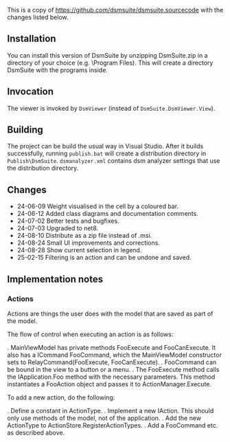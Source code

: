 This is a copy of https://github.com/dsmsuite/dsmsuite.sourcecode with the changes listed below.

## Installation

You can install this version of DsmSuite by unzipping DsmSuite.zip in a directory of your choice (e.g. \Program Files).
This will create a directory DsmSuite with the programs inside.

## Invocation
The viewer is invoked by `DsmViewer` (instead of `DsmSuite.DsmViewer.View`).

## Building
The project can be build the usual way in Visual Studio.
After it builds successfully, running `publish.bat` will create a distribution directory in `Publish\DsmSuite`.
`dsmanalyzer.xml` contains dsm analyzer settings that use the distribution directory.

## Changes

* 24-06-09 Weight visualised in the cell by a coloured bar.
* 24-06-12 Added class diagrams and documentation comments.
* 24-07-02 Better tests and bugfixes.
* 24-07-03 Upgraded to net8.
* 24-08-10 Distribute as a zip file instead of .msi.
* 24-08-24 Small UI improvements and corrections.
* 24-08-28 Show current selection in legend.
* 25-02-15 Filtering is an action and can be undone and saved.

## Implementation notes

### Actions
Actions are things the user does with the model that are saved as part of the model.

The flow of control when executing an action is as follows:

. MainViewModel has private methods FooExecute and FooCanExecute.
It also has a ICommand FooCommand, which the MainViewModel constructor sets to RelayCommand(FooExecute, FooCanExecute).
. FooCommand can be bound in the view to a button or a menu.
. The FooExecute method calls the IApplication.Foo method with the necessary parameters. This method instantiates a FooAction object and passes it to ActionManager.Execute.

To add a new action, do the following:

. Define a constant in ActionType.
. Implement a new IAction. This should only use methods of the model, not of the application.
. Add the new ActionType to ActionStore.RegisterActionTypes.
. Add a FooCommand etc. as described above.
